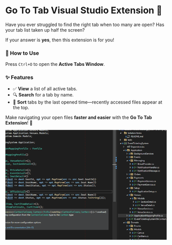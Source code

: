 ﻿# Go To Tab Visual Studio Extension 🚀

Have you ever struggled to find the right tab when too many are open? Has your tab list taken up half the screen?

If your answer is **yes**, then this extension is for you!

### 🔹 How to Use

Press `Ctrl+O` to open the **Active Tabs Window**.

### ✨ Features

- ✅ **View** a list of all active tabs.
- 🔍 **Search** for a tab by name.
- 📌 **Sort** tabs by the last opened time—recently accessed files appear at the top.

Make navigating your open files **faster and easier** with the **Go To Tab Extension**! 🚀

![Demo Playback](Images/Demo.gif "Demo Playback")
